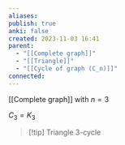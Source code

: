 ```yaml
---
aliases: 
publish: true
anki: false
created: 2023-11-03 16:41
parent:
  - "[[Complete graph]]"
  - "[[Triangle]]"
  - "[[Cycle of graph (C_n)]]"
connected:
---
```

[[Complete graph]] with $n=3$

$C_3 = K_3$

> [!tip] Triangle
> 3-cycle












